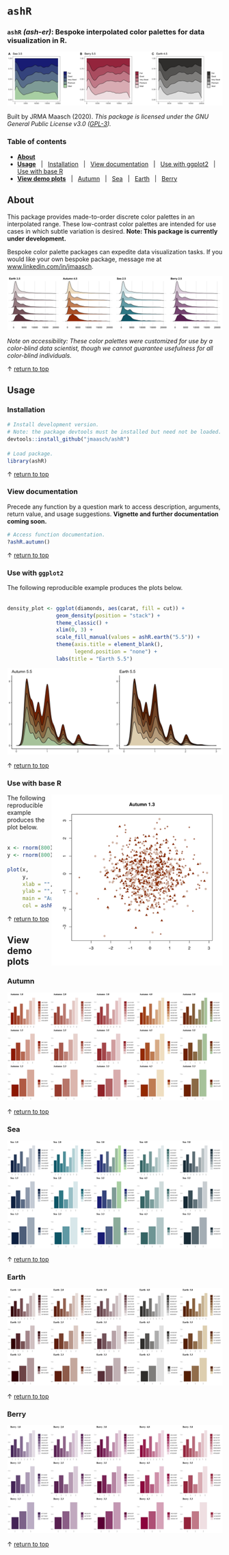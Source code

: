 # `ashR`

### `ashR` *(ash-er)*: Bespoke interpolated color palettes for data visualization in R.

![density_grid](https://github.com/jmaasch/ashR/blob/master/figures/density_grid.jpg)

Built by JRMA Maasch (2020). *This package is licensed under the GNU General Public License v3.0 (<a href="https://choosealicense.com/licenses/gpl-3.0/" target="_blank">GPL-3</a>).*

### Table of contents

* **[About](#About)**
* **[Usage](#Usage)** &nbsp; | &nbsp; [Installation](#Installation) &nbsp; | &nbsp; [View documentation](#View-documentation) &nbsp; | &nbsp; [Use with ggplot2](#Use-with-ggplot2) &nbsp; | &nbsp; [Use with base R](#Use-with-base-R)
* **[View demo plots](#View-demo-plots)** &nbsp; | &nbsp; [Autumn](#Autumn) &nbsp; | &nbsp; [Sea](#Sea) &nbsp; | &nbsp; [Earth](#Earth) &nbsp; | &nbsp; [Berry](#Berry)

## About

This package provides made-to-order discrete color palettes in an interpolated range. These low-contrast color palettes are intended for use cases in which subtle variation is desired. **Note: This package is currently under development.**

Bespoke color palette packages can expedite data visualization tasks. If you would like your own bespoke package, message me at www.linkedin.com/in/jmaasch.

![ridge_grid](https://github.com/jmaasch/ashR/blob/master/figures/ridge_grid.jpg)

*Note on accessibility: These color palettes were customized for use by a color-blind data scientist, though we cannot guarantee usefulness for all color-blind individuals.*

&#8593; [return to top](#ashR)

## Usage

### Installation

```R
# Install development version.
# Note: the package devtools must be installed but need not be loaded.
devtools::install_github("jmaasch/ashR")

# Load package.
library(ashR)
```

&#8593; [return to top](#ashR)

### View documentation

Precede any function by a question mark to access description, arguments, return value, and usage suggestions. **Vignette and further documentation coming soon.**

```R
# Access function documentation.
?ashR.autumn()
```

&#8593; [return to top](#ashR)

### Use with `ggplot2`

The following reproducible example produces the plots below.

```r

density_plot <- ggplot(diamonds, aes(carat, fill = cut)) +
                geom_density(position = "stack") +
                theme_classic() +
                xlim(0, 3) +
                scale_fill_manual(values = ashR.earth("5.5")) +
                theme(axis.title = element_blank(),
                      legend.position = "none") +
                labs(title = "Earth 5.5")

```

![density_grid](https://github.com/jmaasch/ashR/blob/master/figures/density_grid2.jpg)

&#8593; [return to top](#ashR)

### Use with base R

<img src="https://github.com/jmaasch/ashR/blob/master/figures/base_scatterplot.jpg" width="400" align="right"/>

The following reproducible example produces the plot below.


```r

x <- rnorm(800)
y <- rnorm(800) 

plot(x, 
     y, 
     xlab = "",
     ylab = "",
     main = "Autumn 1.3", 
     col = ashR.autumn("1.3"), pch = c(17, 18, 19))

```

&#8593; [return to top](#ashR)

## View demo plots

### Autumn
![autumn_grid](https://github.com/jmaasch/ashR/blob/master/figures/autumn_grid.jpg)

&#8593; [return to top](#ashR)

### Sea
![sea_grid](https://github.com/jmaasch/ashR/blob/master/figures/sea_grid.jpg)

&#8593; [return to top](#ashR)

### Earth
![earth_grid](https://github.com/jmaasch/ashR/blob/master/figures/earth_grid.jpg)

&#8593; [return to top](#ashR)

### Berry
![berry_grid](https://github.com/jmaasch/ashR/blob/master/figures/berry_grid.jpg)

&#8593; [return to top](#ashR)
